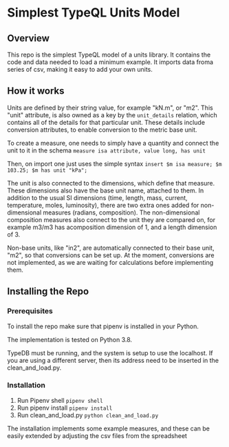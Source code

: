 # Simplest TypeQL Units Model

## Overview
This repo is the simplest TypeQL model of a units library. It contains the code and data needed to load a minimum example. It imports data froma series of csv, making it easy to add your own units.

## How it works
Units are defined by their string value, for example "kN.m", or "m2". This "unit" attribute, is also owned as a key by the ```unit_details``` relation, which contains all of the details for that particular unit. These details include conversion attributes, to enable conversion to the metric base unit. 

To create a measure, one needs to simply have a quantity and connect the unit to it in the schema
```measure isa attribute, value long, has unit```

Then, on import one just uses the simple syntax
```insert $m isa measure; $m 103.25; $m has unit "kPa";```

The unit is also connected to the dimensions, which define that measure. These dimensions also have the base unit name, attached to them. In addition to the usual SI dimensions (time, length, mass, current, temperature, moles, luminosity), there are two extra ones added for non-dimensional measures (radians, composition). The non-dimensional composition measures also connect to the unit they are compared on, for example m3/m3 has acomposition dimension of 1, and a length dimension of 3.

Non-base units, like "in2", are automatically connected to their base unit, "m2", so that conversions can be set up. At the moment, conversions are not implemented, as we are waiting for calculations before implementing them.

## Installing the Repo

### Prerequisites
To install the repo make sure that pipenv is installed in your Python. 

The implementation is tested on Python 3.8.

TypeDB must be running, and the system is setup to use the localhost. If you are using a different server, then its address need to be inserted in the clean_and_load.py.

### Installation
1. Run Pipenv shell
```pipenv shell```
2. Run pipenv install
```pipenv install```
3. Run clean_and_load.py
```python clean_and_load.py```

The installation implements some example measures, and these can be easily extended by adjusting the csv files from the spreadsheet